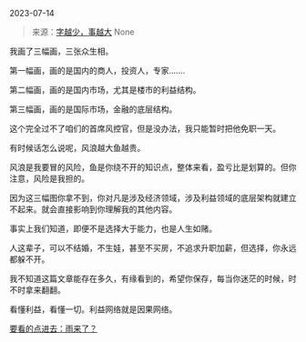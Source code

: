 2023-07-14

> 来源：[字越少，事越大](http://mp.weixin.qq.com/s?__biz=MzU0MjYwNDU2Mw==&amp;mid=2247511680&amp;idx=1&amp;sn=12e08ee055180bc6b41ac187053721f6&amp;chksm=fb1ac2fccc6d4bea2ed682674564c58aeb5901b5b8c2011d7ff2f4749595ee4bb4c2fda4eef8&amp;scene=127#wechat_redirect)
> None

我画了三幅画，三张众生相。  

第一幅画，画的是国内的商人，投资人，专家.......  

第二幅画，画的是国内市场，尤其是楼市的利益结构。

第三幅画，画的是国际市场，金融的底层结构。

这个完全过不了咱们的首席风控官，但是没办法，我只能暂时把他免职一天。  

有时候话怎么说呢，风浪越大鱼越贵。

风浪是我要冒的风险，鱼是你绕不开的知识点，整体来看，盈亏比是划算的。但你注意，风险是我担的。

因为这三幅图你拿不到，你对凡是涉及经济领域，涉及利益领域的底层架构就建立不起来。就会直接影响到你理解我的其他内容。

事实上我们知道，即便不是选择大于能力，也是人生如赌。

人这辈子，可以不结婚，不生娃，甚至不买房，不追求升职加薪，但选择，你永远都躲不开。

我不知道这篇文章能存在多久，有缘看到的，希望你保存，每当你迷茫的时候，时不时拿来翻翻。  

看懂利益，看懂一切。利益网络就是因果网络。  

[要看的点进去：雨来了？](http://mp.weixin.qq.com/s?__biz=MzkwMzQ1MzczOQ==&mid=2247483986&idx=1&sn=7246319d0bed71f9bbc88888f8ec894c&chksm=c0974f16f7e0c600b41794f1182dd02c68983d7d2738c4a15bb56f7ba8c759cdfb3001af0b7f&scene=21#wechat_redirect)


